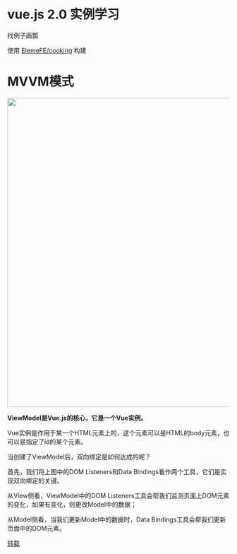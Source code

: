 # vue.js 2.0 实例学习

找例子画瓢


使用 [ElemeFE/cooking](https://github.com/ElemeFE/cooking) 构建



# MVVM模式

<p align="center">
    <img src="https://cn.vuejs.org/images/mvvm.png?_=5619070" width="700px">
</p>

**ViewModel是Vue.js的核心，它是一个Vue实例。**

Vue实例是作用于某一个HTML元素上的，这个元素可以是HTML的body元素，也可以是指定了id的某个元素。

当创建了ViewModel后，双向绑定是如何达成的呢？

首先，我们将上图中的DOM Listeners和Data Bindings看作两个工具，它们是实现双向绑定的关键。

从View侧看，ViewModel中的DOM Listeners工具会帮我们监测页面上DOM元素的变化，如果有变化，则更改Model中的数据；

从Model侧看，当我们更新Model中的数据时，Data Bindings工具会帮我们更新页面中的DOM元素。

[转载](http://www.cnblogs.com/keepfool/p/5619070.html#3614208)
